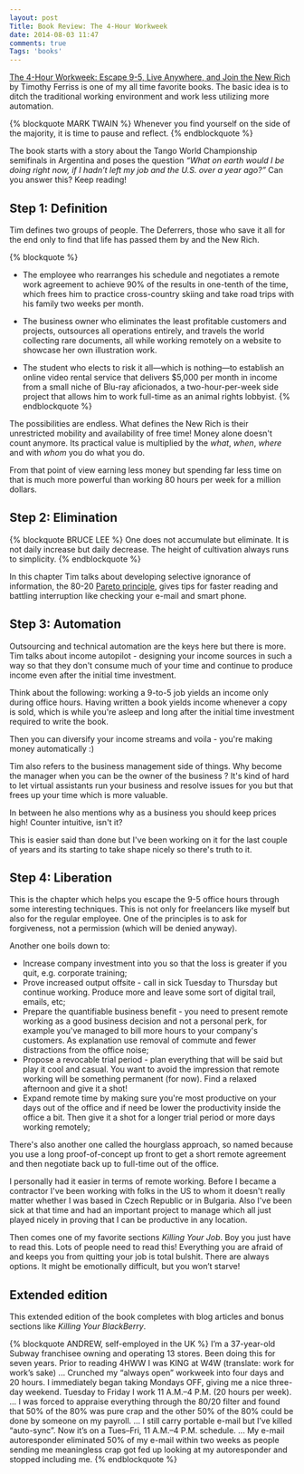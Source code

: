 ```yaml
---
layout: post
Title: Book Review: The 4-Hour Workweek
date: 2014-08-03 11:47
comments: true
Tags: 'books'
---
```


<a href="http://www.amazon.com/gp/product/0307465357/ref=as_li_tl?ie=UTF8&camp=1789&creative=390957&creativeASIN=0307465357&linkCode=as2&tag=atodorovorg-20&linkId=MNAE55VHLT2NVN2Z">The 4-Hour Workweek: Escape 9-5, Live Anywhere, and Join the New Rich</a><img src="http://ir-na.amazon-adsystem.com/e/ir?t=atodorovorg-20&l=as2&o=1&a=0307465357" width="1" height="1" border="0" alt="" style="border:none !important; margin:0px !important;" />
by Timothy Ferriss is one of my all time favorite books.
The basic idea is to ditch the traditional working environment
and work less utilizing more automation.

{% blockquote MARK TWAIN %}
Whenever you find yourself on the side of the majority, it is time to pause and reflect.
{% endblockquote %}

The book starts with a story about the Tango World Championship semifinals in
Argentina and poses the question 
*“What on earth would I be doing right now, if I hadn’t left my job and the U.S. over a year ago?”*
Can you answer this? Keep reading!

Step 1: Definition
------------------

Tim defines two groups of people. The Deferrers, those who save it all for the
end only to find that life has passed them by and the New Rich.

{% blockquote %}
* The employee who rearranges his schedule and negotiates a remote work agreement
  to achieve 90% of the results in one-tenth of the time, which frees him to
  practice cross-country skiing and take road trips with his family two weeks per
  month.

* The business owner who eliminates the least profitable customers and projects,
  outsources all operations entirely, and travels the world collecting rare
  documents, all while working remotely on a website to showcase her own
  illustration work.

* The student who elects to risk it all—which is nothing—to establish an online
  video rental service that delivers $5,000 per month in income from a small niche
  of Blu-ray aficionados, a two-hour-per-week side project that allows him to work
  full-time as an animal rights lobbyist.
{% endblockquote %}

The possibilities are endless. What defines the New Rich is their unrestricted mobility
and availability of free time! Money alone doesn't count anymore. Its practical value is
multiplied by the *what*, *when*, *where* and with *whom* you do what you do.

From that point of view earning less money but spending far less time on that is
much more powerful than working 80 hours per week for a million dollars.

Step 2: Elimination
-------------------

{% blockquote BRUCE LEE %}
One does not accumulate but eliminate.
It is not daily increase but daily decrease.
The height of cultivation always runs to simplicity.
{% endblockquote %}


In this chapter Tim talks about developing selective ignorance of information,
the 80-20 [Pareto principle](https://en.wikipedia.org/wiki/Pareto_principle),
gives tips for faster reading and battling interruption like checking your e-mail
and smart phone.

Step 3: Automation
------------------

Outsourcing and technical automation are the keys here but there is more.
Tim talks about income autopilot - designing your income sources in such a way
so that they don't consume much of your time and continue to produce income
even after the initial time investment.

Think about the following: working a 9-to-5 job yields an income only during
office hours. Having written a book yields income whenever a copy is sold, which
is while you're asleep and long after the initial time investment required to
write the book.

Then you can diversify your income streams and voila - you're making money
automatically :)

Tim also refers to the business management side of things. Why become the
manager when you can be the owner of the business ? It's kind of hard to
let virtual assistants run your business and resolve issues for you but that
frees up your time which is more valuable.

In between he also mentions why as a business you should keep prices high!
Counter intuitive, isn't it? 

This is easier said than done but I've been working on it for the last couple
of years and its starting to take shape nicely so there's truth to it.



Step 4: Liberation
------------------

This is the chapter which helps you escape the 9-5 office hours through some
interesting techniques. This is not only for freelancers like myself but also
for the regular employee. One of the principles is to ask for forgiveness,
not a permission (which will be denied anyway).


Another one boils down to:

* Increase company investment into you so that the loss is greater if you quit,
e.g. corporate training;
* Prove increased output offsite - call in sick Tuesday to Thursday but continue
working. Produce more and leave some sort of digital trail, emails, etc;
* Prepare the quantifiable business benefit - you need to present remote working
as a good business decision and not a personal perk, for example you've managed to
bill more hours to your company's customers. As explanation use removal of commute
and fewer distractions from the office noise;
* Propose a revocable trial period - plan everything that will be said but play it
cool and casual. You want to avoid the impression that remote working will be something
permanent (for now). Find a relaxed afternoon and give it a shot!
* Expand remote time by making sure you're most productive on your days out of the
office and if need be lower the productivity inside the office a bit. Then give it
a shot for a longer trial period or more days working remotely;


There's also another one called the hourglass approach, so named because you use a
long proof-of-concept up front to get a short remote agreement and then negotiate
back up to full-time out of the office.

I personally had it easier in terms of remote working. Before I became a contractor
I've been working with folks in the US to whom it doesn't really matter whether I was
based in Czech Republic or in Bulgaria. Also I've been sick at that time and had an
important project to manage which all just played nicely in proving that I
can be productive in any location.



Then comes one of my favorite sections *Killing Your Job*. Boy you just have to read
this. Lots of people need to read this! Everything you are afraid of and keeps you from
quitting your job is total bulshit. There are always options. It might be emotionally
difficult, but you won’t starve!


Extended edition
-----------------

This extended edition of the book completes with blog articles and bonus sections
like *Killing Your BlackBerry*.

{% blockquote ANDREW, self-employed in the UK %}
I’m a 37-year-old Subway franchisee owning and operating 13 stores. 
Been doing this for seven years. Prior to reading 4HWW I was KING at W4W
(translate: work for work’s sake)
...
Crunched my “always open” workweek into four days and 20 hours. I immediately
began taking Mondays OFF, giving me a nice three-day weekend.
Tuesday to Friday I work 11 A.M.–4 P.M. (20 hours per week).
...
I was forced to appraise everything through the 80/20 filter and found that
50% of the 80% was pure crap and the other 50% of the 80% could be done by someone
on my payroll.
...
I still carry portable e-mail but I’ve killed “auto-sync”.
Now it’s on a Tues–Fri, 11 A.M.–4 P.M. schedule.
...
My e-mail autoresponder eliminated 50% of my e-mail within two weeks as people sending
me meaningless crap got fed up looking at my autoresponder and stopped including me.
{% endblockquote %}







